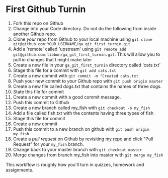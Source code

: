 # First Github Turnin

1. Fork this repo on Github
2. Change into your Code directory. Do not do the following from inside another Github repo. 
2. Clone *your* repo from Github to your local machine using `git clone git@github.com:YOUR_USERNAME/ga_git_first_turnin.git`
3. Add a 'remote' called 'upstream' using `git remote add git@github.com:tibbon/ga_git_first_turnin.git`. This will allow you to pull in changes that I might make later
4. Create a new file in your `ga_git_first_turnin` directory called 'cats.txt'
5. Stage this file for a commit with `git add cats.txt`
6. Create a new commit with `git commit -m "Created cats.txt`
7. Push your new commit to *your* Github repo with `git push origin master`
8. Create a new file called dogs.txt that contains the names of three dogs.
9. State this file for commit
10. Create a new commit with a good commit message.
11. Push this commit to Github
12. Create a new branch called my_fish with `git checkout -b my_fish`
13. Add a file called fish.txt with the contents having three types of fish
14. Stage this file for commit
15. Create a new commit
16. Push this commit to a new branch on github with `git push origin my_fish`
17. Create a *pull request* on Github by revisiting [my repo](https://github.com/tibbon/ga_homework_git_first_turnin) and click "Pull Request" for your `my_fish` branch.
18. Change back to your master branch with `git checkout master`
19. Merge changes from branch my_fish into master with `git merge my_fish`


This workflow is roughly how you'll turn in quizzes, homework and assignments. 
